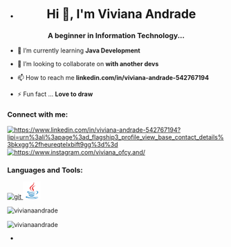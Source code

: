 - <h1 align="center">Hi 👋, I'm Viviana Andrade</h1>
<h3 align="center">A beginner in Information Technology...</h3>

- 🌱 I’m currently learning **Java Development**

- 🤝 I’m looking to collaborate on **with another devs**

- 📫 How to reach me **linkedin.com/in/viviana-andrade-542767194**

- ⚡ Fun fact ... **Love to draw**

<h3 align="left">Connect with me:</h3>
<p align="left">
<a href="https://linkedin.com/in/https://www.linkedin.com/in/viviana-andrade-542767194?lipi=urn%3ali%3apage%3ad_flagship3_profile_view_base_contact_details%3bkxgg%2fheureqtelxbift9gg%3d%3d" target="blank"><img align="center" src="https://raw.githubusercontent.com/rahuldkjain/github-profile-readme-generator/master/src/images/icons/Social/linked-in-alt.svg" alt="https://www.linkedin.com/in/viviana-andrade-542767194?lipi=urn%3ali%3apage%3ad_flagship3_profile_view_base_contact_details%3bkxgg%2fheureqtelxbift9gg%3d%3d" height="30" width="40" /></a>
<a href="https://instagram.com/https://www.instagram.com/viviana_ofcy.and/" target="blank"><img align="center" src="https://raw.githubusercontent.com/rahuldkjain/github-profile-readme-generator/master/src/images/icons/Social/instagram.svg" alt="https://www.instagram.com/viviana_ofcy.and/" height="30" width="40" /></a>
</p>

<h3 align="left">Languages and Tools:</h3>
<p align="left"> <a href="https://git-scm.com/" target="_blank" rel="noreferrer"> <img src="https://www.vectorlogo.zone/logos/git-scm/git-scm-icon.svg" alt="git" width="40" height="40"/> </a> <a href="https://www.java.com" target="_blank" rel="noreferrer"> <img src="https://raw.githubusercontent.com/devicons/devicon/master/icons/java/java-original.svg" alt="java" width="40" height="40"/> </a> </p>

<p><img align="center" src="https://github-readme-stats.vercel.app/api/top-langs?username=vivianaandrade&show_icons=true&locale=en&layout=compact" alt="vivianaandrade" /></p>

<p><img align="center" src="https://github-readme-streak-stats.herokuapp.com/?user=vivianaandrade&" alt="vivianaandrade" /></p>


- <!---
- 
- Hi, 👋 I’m @VivianaAndrade student and i'm in the process of learning
- I’m interested in Web Development Back - End and Ux Designer
- I’m currently learning Java Development
- 💬 I’m looking to collaborate on  with another devs
- How to reach me linkedin.com/in/viviana-andrade-542767194
⚡ Fun fact Love to draw

--->
